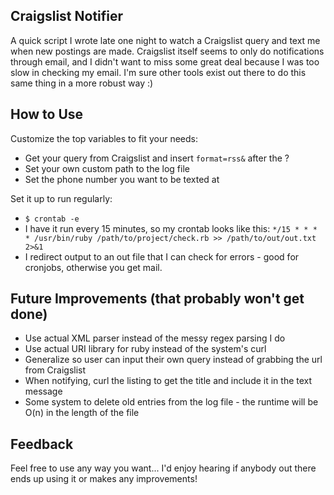 ## Craigslist Notifier

A quick script I wrote late one night to watch a Craigslist query and text me when new postings are made. Craigslist itself seems to only
do notifications through email, and I didn't want to miss some great deal because I was too slow in checking my email. I'm sure other
tools exist out there to do this same thing in a more robust way :)

## How to Use

Customize the top variables to fit your needs:
 * Get your query from Craigslist and insert `format=rss&` after the ?
 * Set your own custom path to the log file
 * Set the phone number you want to be texted at

Set it up to run regularly:
 * `$ crontab -e`
 * I have it run every 15 minutes, so my crontab looks like this: `*/15 * * * * /usr/bin/ruby /path/to/project/check.rb >> /path/to/out/out.txt 2>&1`
 * I redirect output to an out file that I can check for errors - good for cronjobs, otherwise you get mail.

## Future Improvements (that probably won't get done)

 * Use actual XML parser instead of the messy regex parsing I do
 * Use actual URI library for ruby instead of the system's curl
 * Generalize so user can input their own query instead of grabbing the url from Craigslist
 * When notifying, curl the listing to get the title and include it in the text message
 * Some system to delete old entries from the log file - the runtime will be O(n) in the length of the file

## Feedback

Feel free to use any way you want... I'd enjoy hearing if anybody out there ends up using it or makes any improvements!
